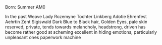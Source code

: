 Born: Summer AM0

In the past Weave Lady Rozemyne Tochter Linkberg Adotie Ehrenfest Aehrtin Zent Sigiswald
Dark Blue to Black hair, Golden Eyes, pale skin
reserved, private, tends towards melancholy, headstrong, driven
has become rather good at scheming
excellent in hiding emotions, particularly unpleasant ones
paperwork machine

